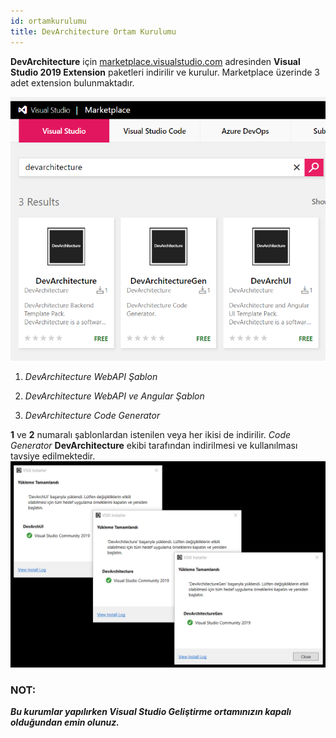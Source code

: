 ```yaml
---
id: ortamkurulumu
title: DevArchitecture Ortam Kurulumu
---
```


**DevArchitecture** için
[marketplace.visualstudio.com](https://marketplace.visualstudio.com/search?term=devarchitecture&target=VS&category=All%20categories&vsVersion=&sortBy=Relevance)
adresinden **Visual Studio 2019 Extension** paketleri indirilir ve
kurulur. Marketplace üzerinde 3 adet extension bulunmaktadır.

![](./media/image1.png)

1.  *DevArchitecture WebAPI Şablon*

2.  *DevArchitecture WebAPI ve Angular Şablon*

3.  *DevArchitecture Code Generator*

**1** ve **2** numaralı şablonlardan istenilen veya her ikisi de indirilir. *Code
Generator* **DevArchitecture** ekibi tarafından indirilmesi ve kullanılması
tavsiye edilmektedir.
![](./media/image25.png)

### NOT: 
***Bu kurumlar yapılırken Visual Studio Geliştirme ortamınızın kapalı olduğundan emin olunuz.***